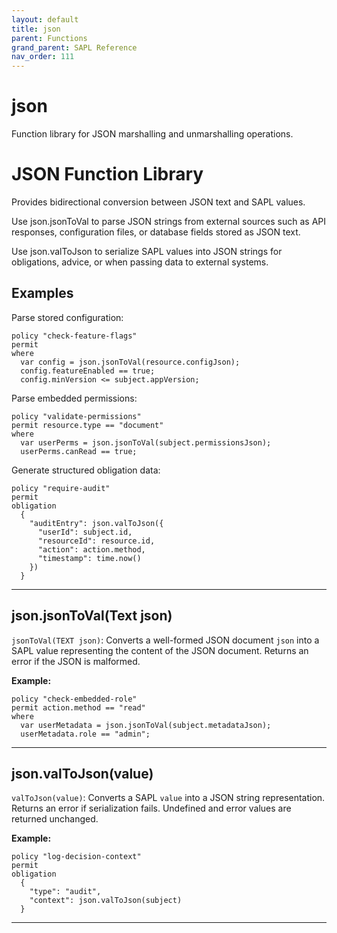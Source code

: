 ```yaml
---
layout: default
title: json
parent: Functions
grand_parent: SAPL Reference
nav_order: 111
---
```

# json

Function library for JSON marshalling and unmarshalling operations.

# JSON Function Library

Provides bidirectional conversion between JSON text and SAPL values.

Use json.jsonToVal to parse JSON strings from external sources such as API responses,
configuration files, or database fields stored as JSON text.

Use json.valToJson to serialize SAPL values into JSON strings for obligations,
advice, or when passing data to external systems.

## Examples

Parse stored configuration:
```sapl
policy "check-feature-flags"
permit
where
  var config = json.jsonToVal(resource.configJson);
  config.featureEnabled == true;
  config.minVersion <= subject.appVersion;
```

Parse embedded permissions:
```sapl
policy "validate-permissions"
permit resource.type == "document"
where
  var userPerms = json.jsonToVal(subject.permissionsJson);
  userPerms.canRead == true;
```

Generate structured obligation data:
```sapl
policy "require-audit"
permit
obligation
  {
    "auditEntry": json.valToJson({
      "userId": subject.id,
      "resourceId": resource.id,
      "action": action.method,
      "timestamp": time.now()
    })
  }
```


---

## json.jsonToVal(Text json)

```jsonToVal(TEXT json)```: Converts a well-formed JSON document ```json``` into a SAPL
value representing the content of the JSON document.
Returns an error if the JSON is malformed.

**Example:**
```sapl
policy "check-embedded-role"
permit action.method == "read"
where
  var userMetadata = json.jsonToVal(subject.metadataJson);
  userMetadata.role == "admin";
```


---

## json.valToJson(value)

```valToJson(value)```: Converts a SAPL ```value``` into a JSON string representation.
Returns an error if serialization fails. Undefined and error values are returned unchanged.

**Example:**
```sapl
policy "log-decision-context"
permit
obligation
  {
    "type": "audit",
    "context": json.valToJson(subject)
  }
```


---

